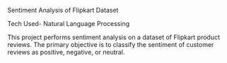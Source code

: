 Sentiment Analysis of Flipkart Dataset

Tech Used- Natural Language Processing

This project performs sentiment analysis on a dataset of Flipkart product reviews. 
The primary objective is to classify the sentiment of customer reviews as positive, negative, or neutral.
